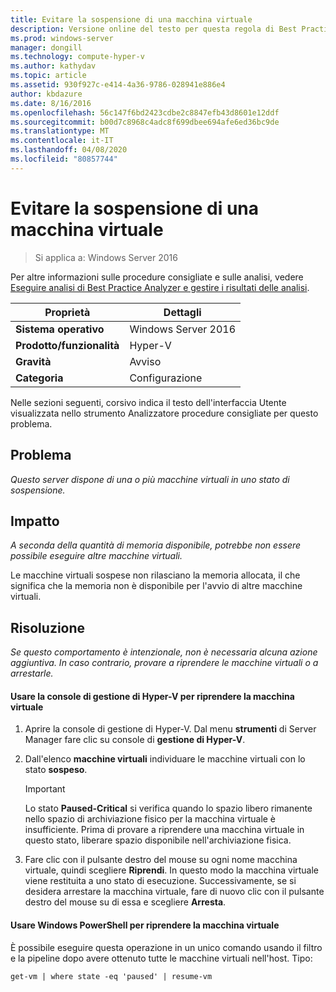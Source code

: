 ```yaml
---
title: Evitare la sospensione di una macchina virtuale
description: Versione online del testo per questa regola di Best Practices Analyzer.
ms.prod: windows-server
manager: dongill
ms.technology: compute-hyper-v
ms.author: kathydav
ms.topic: article
ms.assetid: 930f927c-e414-4a36-9786-028941e886e4
author: kbdazure
ms.date: 8/16/2016
ms.openlocfilehash: 56c147f6bd2423cdbe2c8847efb43d8601e12ddf
ms.sourcegitcommit: b00d7c8968c4adc8f699dbee694afe6ed36bc9de
ms.translationtype: MT
ms.contentlocale: it-IT
ms.lasthandoff: 04/08/2020
ms.locfileid: "80857744"
---
```

# <a name="avoid-pausing-a-virtual-machine"></a>Evitare la sospensione di una macchina virtuale

>Si applica a: Windows Server 2016

Per altre informazioni sulle procedure consigliate e sulle analisi, vedere [Eseguire analisi di Best Practice Analyzer e gestire i risultati delle analisi](https://go.microsoft.com/fwlink/p/?LinkID=223177).
  
|Proprietà|Dettagli|  
|-|-|  
|**Sistema operativo**|Windows Server 2016|  
|**Prodotto/funzionalità**|Hyper-V|  
|**Gravità**|Avviso|  
|**Categoria**|Configurazione|  

Nelle sezioni seguenti, corsivo indica il testo dell'interfaccia Utente visualizzata nello strumento Analizzatore procedure consigliate per questo problema.

## <a name="issue"></a>Problema  
  
*Questo server dispone di una o più macchine virtuali in uno stato di sospensione.*  
  
## <a name="impact"></a>Impatto  
  
*A seconda della quantità di memoria disponibile, potrebbe non essere possibile eseguire altre macchine virtuali.*  
  
Le macchine virtuali sospese non rilasciano la memoria allocata, il che significa che la memoria non è disponibile per l'avvio di altre macchine virtuali.  
  
## <a name="resolution"></a>Risoluzione  
  
*Se questo comportamento è intenzionale, non è necessaria alcuna azione aggiuntiva. In caso contrario, provare a riprendere le macchine virtuali o a arrestarle.*  
  
#### <a name="use-hyper-v-manager-to-resume-the-virtual-machine"></a>Usare la console di gestione di Hyper-V per riprendere la macchina virtuale  
  
1.  Aprire la console di gestione di Hyper-V. Dal menu **strumenti** di Server Manager fare clic su console di **gestione di Hyper-V**.  
  
2.  Dall'elenco **macchine virtuali** individuare le macchine virtuali con lo stato **sospeso**.  
  
    > [!IMPORTANT]  
    > Lo stato **Paused-Critical** si verifica quando lo spazio libero rimanente nello spazio di archiviazione fisico per la macchina virtuale è insufficiente. Prima di provare a riprendere una macchina virtuale in questo stato, liberare spazio disponibile nell'archiviazione fisica.  
  
3.  Fare clic con il pulsante destro del mouse su ogni nome macchina virtuale, quindi scegliere **Riprendi**. In questo modo la macchina virtuale viene restituita a uno stato di esecuzione. Successivamente, se si desidera arrestare la macchina virtuale, fare di nuovo clic con il pulsante destro del mouse su di essa e scegliere **Arresta**.  
  
#### <a name="use-windows-powershell-to-resume-the-virtual-machine"></a>Usare Windows PowerShell per riprendere la macchina virtuale  
  
È possibile eseguire questa operazione in un unico comando usando il filtro e la pipeline dopo avere ottenuto tutte le macchine virtuali nell'host. Tipo:  
  
```  
get-vm | where state -eq 'paused' | resume-vm  
```  
  


